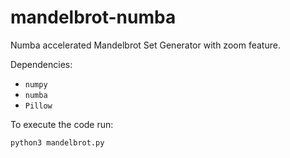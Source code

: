 # mandelbrot-numba

Numba accelerated Mandelbrot Set Generator with zoom feature.

Dependencies:

- `numpy`
- `numba`
- `Pillow`

To execute the code run:

```
python3 mandelbrot.py
```
